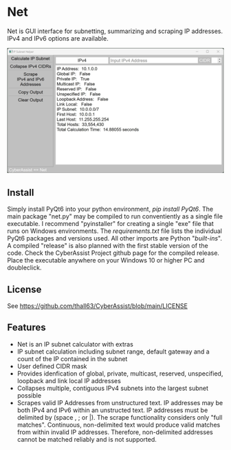 # Net
Net is GUI interface for subnetting, summarizing and scraping IP addresses. IPv4 and IPv6 options are available.

![](net_screenshot.jpg)

## Install
Simply install PyQt6 into your python environment, *pip install PyQt6*. The main package "net.py" may be compiled to run conventiently as a single file executable. I recommend "pyinstaller" for creating a single "exe" file that runs on Windows environments. The *requirements.txt* file lists the individual PyQt6 packages and versions used. All other imports are Python "*built-ins*". A compiled "release" is also planned with the first stable version of the code. Check the CyberAssist Project github page for the compiled release. Place the executable anywhere on your Windows 10 or higher PC and doubleclick.

## License
See https://github.com/thall63/CyberAssist/blob/main/LICENSE

## Features
- Net is an IP subnet calculator with extras
- IP subnet calculation including subnet range, default gateway and a count of the IP contained in the subnet
- User defined CIDR mask
- Provides idenfication of global, private, multicast, reserved, unspecified, loopback and link local IP addresses
- Collapses multiple, contiguous IPv4 subnets into the largest subnet possible
- Scrapes valid IP Addresses from unstructured text. IP addresses may be both IPv4 and IPv6 within an unstructed text. IP addresses must be delimited by (space , ; or |). The scrape functionality considers only "full matches". Continuous, non-delimited text would produce valid matches from within invalid IP addresses. Therefore, non-delimited addresses cannot be matched reliably and is not supported.
